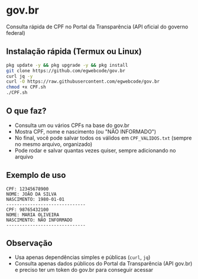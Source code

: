 # gov.br

Consulta rápida de CPF no Portal da Transparência (API oficial do governo federal)

## Instalação rápida (Termux ou Linux)

```bash
pkg update -y && pkg upgrade -y && pkg install
git clone https://github.com/egwebcode/gov.br
curl jq -y
curl -O https://raw.githubusercontent.com/egwebcode/gov.br
chmod +x CPF.sh
./CPF.sh
```

## O que faz?

- Consulta um ou vários CPFs na base do gov.br
- Mostra CPF, nome e nascimento (ou "NÃO INFORMADO")
- No final, você pode salvar todos os válidos em `CPF_VALIDOS.txt` (sempre no mesmo arquivo, organizado)
- Pode rodar e salvar quantas vezes quiser, sempre adicionando no arquivo

## Exemplo de uso

```
CPF: 12345678900
NOME: JOÃO DA SILVA
NASCIMENTO: 1980-01-01
------------------------------
CPF: 98765432100
NOME: MARIA OLIVEIRA
NASCIMENTO: NÃO INFORMADO
------------------------------
```

## Observação

- Usa apenas dependências simples e públicas (`curl`, `jq`)
- Consulta apenas dados públicos do Portal da Transparência (API gov.br)
e preciso ter um token do gov.br para conseguir acessar
